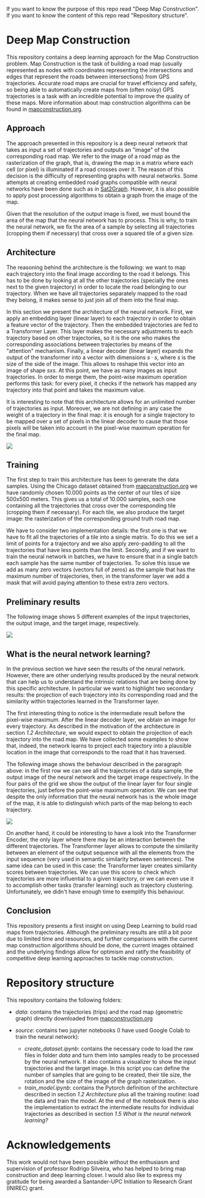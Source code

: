 If you want to know the purpose of this repo read "Deep Map Construction". If you want to know the content of this repo read "Repository structure".

# Deep Map Construction

This repository contains a deep learning approach for the Map Construction problem. 
Map Construction is the task of building a road map (usually represented as nodes with coordinates representing the intersections and edges that represent the roads between intersections) from GPS trajectories. Accurate road maps are crucial for travel efficiency and safety, so being able to automatically create maps from (often noisy) GPS trajectories is a task with an incredible potential to improve the quality of these maps. More information about map construction algorithms can be found in [mapconstruction.org](mapconstruction.org).

## Approach

The approach presented in this repository is a deep neural network that takes as input a set of trajectories and outputs an "image" of the corresponding road map. We refer to the image of a road map as the rasterization of the graph, that is, drawing the map in a matrix where each cell (or pixel) is illuminated if a road crosses over it. The reason of this decision is the difficulty of representing graphs with neural networks. Some attempts at creating embedded road graphs compatible with neural networks have been done such as in [Sat2Graph](https://github.com/songtaohe/Sat2Graph). However, it is also possible to apply post processing algorithms to obtain a graph from the image of the map.

Given that the resolution of the output image is fixed, we must bound the area of the map that the neural network has to process. This is why, to train the neural network, we fix the area of a sample by selecting all trajectories (cropping them if necessary) that cross over a squared tile of a given size.

## Architecture

The reasoning behind the architecture is the following: we want to map each trajectory into the final image according to the road it belongs. This has to be done by looking at all the other trajectories (specially the ones next to the given trajectory) in order to locate the road belonging to our trajectory. When we have all trajectories separately mapped to the road they belong, it makes sense to just join all of them into the final map. 

In this section we present the architecture of the neural network.
First, we apply an embedding layer (linear layer) to each trajectory in order to obtain a feature vector of the trajectory. Then the embedded trajectories are fed to a Transformer Layer. This layer makes the necessary adjustments to each trajectory based on other trajectories, so it is the one who makes the corresponding associations between trajectories by means of the "attention" mechanism. Finally, a linear decoder (linear layer) expands the output of the transformer into a vector with dimensions $s \cdot s$, where $s$ is the size of the side of the image. This allows to reshape this vector into an image of shape $s x s$. At this point, we have as many images as input trajectories. In order to merge them, the point-wise maximum operation performs this task: for every pixel, it checks if the network has mapped any trajectory into that point and takes the maximum value.

It is interesting to note that this architecture allows for an unlimited number of trajectories as input. Moreover, we are not defining in any case the weight of a trajectory in the final map: it is enough for a single trajectory to be mapped over a set of pixels in the linear decoder to cause that those pixels will be taken into account in the pixel-wise maximum operation for the final map.

![](./images/nn_architecture.jpg)


## Training

The first step to train this architecture has been to generate the data samples. Using the Chicago dataset obtained from [mapconstruction.org](mapconstruction.org) we have randomly chosen 10.000 points as the center of our tiles of size 500x500 meters. This gives us a total of 10.000 samples, each one containing all the trajectories that cross over the corresponding tile (cropping them if necessary). For each tile, we also produce the target image: the rasterization of the corresponding ground truth road map.

We have to consider two implementation details: the first one is that we have to fit all the trajectories of a tile into a single matrix. To do this we set a limit of points for a trajectory and we also apply zero-padding to all the trajectories that have less points than the limit. Secondly, and if we want to train the neural network in batches, we have to ensure that in a single batch each sample has the same number of trajectories. To solve this issue we add as many zero vectors (vectors full of zeros) as the sample that has the maximum number of trajectories, then, in the transformer layer we add a mask that will avoid paying attention to these extra zero vectors.


## Preliminary results

The following image shows 5 different examples of the input trajectories, the output image, and the target image, respectively.

![](./images/results.png)

## What is the neural network learning?

In the previous section we have seen the results of the neural network. However, there are other underlying results produced by the neural network that can help us to understand the intrinsic relations that are being done by this specific architecture. In particular we want to highlight two secondary results: the projection of each trajectory into its corresponding road and the similarity within trajectories learned in the Transformer layer.

The first interesting thing to notice is the intermediate result before the pixel-wise maximum. After the linear decoder layer, we obtain an image for every trajectory. As described in the motivation of the architecture in section _1.2 Architecture_, we would expect to obtain the projection of each trajectory into the road map. We have collected some examples to show that, indeed, the network learns to project each trajectory into a plausible location in the image that corresponds to the road that it has traversed.

The following image shows the behaviour described in the paragraph above: in the first row we can see all the trajectories of a data sample, the output image of the neural network and the target image respectively. In the four pairs of the grid we show the output of the linear layer for four single trajectories, just before the point-wise maximum operation. We can see that despite the only information that the neural network has is the whole image of the map, it is able to distinguish which parts of the map belong to each trajectory.

![](./images/underlying_results_hook.png)

On another hand, it could be interesting to have a look into the Transformer Encoder, the only layer where there may be an interaction between the different trajectories. The Transformer layer allows to compute the similarity between an element of the output sequence with all the elements from the input sequence (very used in semantic similarity between sentences). The same idea can be used in this case: the Transformer layer creates similarity scores between trajectories. We can use this score to check which trajectories are more influential to a given trajectory, or we can even use it to accomplish other tasks (transfer learning) such as trajectory clustering. Unfortunately, we didn't have enough time to exemplify this behaviour.

## Conclusion 

This repository presents a first insight on using Deep Learning to build road maps from trajectories. Although the preliminary results are still a bit poor due to limited time and resources, and further comparisons with the current map construction algorithms should be done, the current images obtained and the underlying findings allow for optimism and ratify the feasibility of competitive deep learning approaches to tackle map construction.

# Repository structure

This repository contains the following folders:

- *data*: contains the trajectories (trips) and the road map (geometric graph) directly downloaded from [mapconstruction.org](mapconstruction.org)

- *source*: contains two jupyter notebooks (I have used Google Colab to train the neural network):
    - *create_dataset.ipynb*: contains the necessary code to load the raw files in folder *data* and turn them into samples ready to be processed by the neural network. It also contains a visualizer to show the input trajectories and the target image. In this script you can define the number of samples that are going to be created, their tile size, the rotation and the size of the image of the graph rasterization.
    - *train_model.ipynb*: contains the Pytorch definition of the architecture described in section _1.2 Architecture_ plus all the training routine: load the data and train the model. At the end of the notebook there is also the implementation to extract the intermediate results for individual trajectories as described in section _1.5  What is the neural network learning?_


# Acknowledgements

This work would not have been possible without the enthusiasm and supervision of professor Rodrigo Silveira, who has helped to bring map construction and deep learning closer. I would also like to express my gratitude for being awarded a Santander-UPC Initiation to Research Grant (INIREC) grant.
